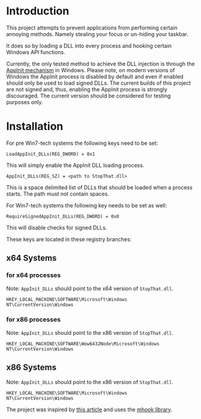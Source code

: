 # Introduction #
This project attempts to prevent applications from performing certain annoying methods. Namely stealing your focus or un-hiding your taskbar.

It does so by loading a DLL into every process and hooking certain Windows API functions.

Currently, the only tested method to achieve the DLL injection is through the [AppInit mechanism](http://support.microsoft.com/kb/197571) in Windows.
Please note, on modern versions of Windows the AppInit process is disabled by default and even if enabled should only be used to load signed DLLs. The current builds of this project are not signed and, thus, enabling the AppInit process is strongly discouraged. The current version should be considered for testing purposes only.

# Installation #
For pre Win7-tech systems the following keys need to be set:
```
LoadAppInit_DLLs(REG_DWORD) = 0x1
```
This will simply enable the AppInit DLL loading process.
```
AppInit_DLLs(REG_SZ) = <path to StopThat.dll>
```
This is a space delimited list of DLLs that should be loaded when a process starts. The path must not contain spaces.

For Win7-tech systems the following key needs to be set as well:
```
RequireSignedAppInit_DLLs(REG_DWORD) = 0x0
```
This will disable checks for signed DLLs.

These keys are located in these registry branches:
## x64 Systems ##
### for x64 processes ###
Note: `AppInit_DLLs` should point to the x64 version of `StopThat.dll`.
```
HKEY_LOCAL_MACHINE\SOFTWARE\Microsoft\Windows NT\CurrentVersion\Windows
```
### for x86 processes ###
Note: `AppInit_DLLs` should point to the x86 version of `StopThat.dll`.
```
HKEY_LOCAL_MACHINE\SOFTWARE\Wow6432Node\Microsoft\Windows NT\CurrentVersion\Windows
```
## x86 Systems ##
Note: `AppInit_DLLs` should point to the x86 version of `StopThat.dll`.
```
HKEY_LOCAL_MACHINE\SOFTWARE\Microsoft\Windows NT\CurrentVersion\Windows
```

The project was inspired by [this article](http://www.apriorit.com/our-experience/articles/9-sd-articles/160-apihooks) and uses the [mhook library](http://codefromthe70s.org/mhook22.aspx).